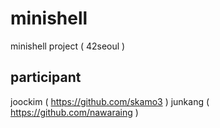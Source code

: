 # minishell
minishell project ( 42seoul )

## participant
joockim ( https://github.com/skamo3 )
junkang ( https://github.com/nawaraing )
